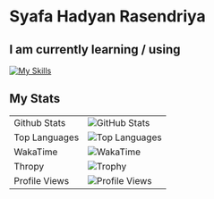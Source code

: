 # Syafa Hadyan Rasendriya

## I am currently learning / using

[![My Skills](https://skillicons.dev/icons?i=arch,debian,linux,neovim,vim,aws,docker,grafana,prometheus,nginx,git,postgres,mysql,redis,raspberrypi,bash,go,rust,java,cs,html,css,postman,unity)](https://skillicons.dev)

## My Stats

|||
|:---|:---|
|Github Stats|![GitHub Stats](https://github-readme-stats-amber-beta-62.vercel.app/api?username=SyafaHadyan&count_private=true&show_icons=true&include_all_commits=true&show=prs_merged,reviews&theme=gruvbox)|
|Top Languages|![Top Languages](https://github-readme-stats-amber-beta-62.vercel.app/api/top-langs/?username=SyafaHadyan&theme=gruvbox&langs_count=10)|
|WakaTime|![WakaTime](https://github-readme-stats-amber-beta-62.vercel.app/api/wakatime?username=shr&theme=gruvbox)|
|Thropy|![Trophy](https://github-profile-trophy.vercel.app/?username=SyafaHadyan&theme=gruvbox)|
|Profile Views|![Profile Views](https://komarev.com/ghpvc/?username=SyafaHadyan)|
